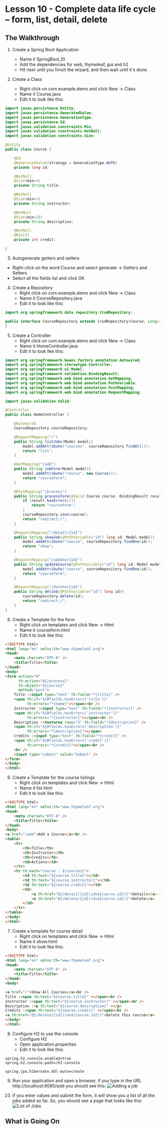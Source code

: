 # Lesson 10 - Complete data life cycle – form, list, detail, delete 
## The Walkthrough 

1. Create a Spring Boot Application 
	* Name it SpringBoot_10 
	* Add the dependencies for web, thymeleaf, jpa and h2 
	* Hit next until you finish the wizard, and then wait until it's done.    

2. Create a Class 
	* Right click on com.example.demo and click New -> Class 
	* Name it Course.java 
	* Edit it to look like this: 
```java
import javax.persistence.Entity;
import javax.persistence.GeneratedValue;
import javax.persistence.GenerationType;
import javax.persistence.Id;
import javax.validation.constraints.Min;
import javax.validation.constraints.NotNull;
import javax.validation.constraints.Size;

@Entity
public class Course {

    @Id
    @GeneratedValue(strategy = GenerationType.AUTO)
    private long id;

    @NotNull
    @Size(min=4)
    private String title;

    @NotNull
    @Size(min=3)
    private String instructor;

    @NotNull
    @Size(min=10)
    private String description;

    @NotNull
    @Min(3)
    private int credit;

}
```

3. Autogenerate getters and setters
  * Right-click on the word Course and select generate -> Getters and Setters
  * Select all the fields list and click OK

4. Create a Repository 
	* Right click on com.example.demo and click New -> Class 
	* Name it CourseRepository.java 
	* Edit it to look like this: 
```java
import org.springframework.data.repository.CrudRepository;

public interface CourseRepository extends CrudRepository<Course, Long>{
}
```

5. Create a Controller 
	* Right click on com.example.demo and click New -> Class 
	* Name it HomeController.java 
	* Edit it to look like this: 
```java
import org.springframework.beans.factory.annotation.Autowired;
import org.springframework.stereotype.Controller;
import org.springframework.ui.Model;
import org.springframework.validation.BindingResult;
import org.springframework.web.bind.annotation.GetMapping;
import org.springframework.web.bind.annotation.PathVariable;
import org.springframework.web.bind.annotation.PostMapping;
import org.springframework.web.bind.annotation.RequestMapping;

import javax.validation.Valid;

@Controller
public class HomeController {

    @Autowired
    CourseRepository courseRepository;

    @RequestMapping("/")
    public String listJobs(Model model){
        model.addAttribute("courses", courseRepository.findAll());
        return "list";
    }

    @GetMapping("/add")
    public String jobForm(Model model){
        model.addAttribute("course", new Course());
        return "courseform";
    }

    @PostMapping("/process")
    public String processForm(@Valid Course course, BindingResult result){
        if (result.hasErrors()){
            return "courseform";
        }
        courseRepository.save(course);
        return "redirect:/";
    }

    @RequestMapping("/detail/{id}")
    public String showJob(@PathVariable("id") long id, Model model){
        model.addAttribute("course", courseRepository.findOne(id));
        return "show";
    }

    @RequestMapping("/update/{id}")
    public String updateCourse(@PathVariable("id") long id, Model model){
        model.addAttribute("course", courseRepository.findOne(id));
        return "courseform";
    }

    @RequestMapping("/delete/{id}")
    public String delJob(@PathVariable("id") long id){
        courseRepository.delete(id);
        return "redirect:/";
    }
}
```

6. Create a Template for the form
  	* Right click on templates and click New -> Html 
	* Name it courseform.html 
	* Edit it to look like this: 
```html
<!DOCTYPE html>
<html lang="en" xmlns:th="www.thymeleaf.org">
<head>
    <meta charset="UTF-8" />
    <title>Title</title>
</head>
<body>
<form action="#"
      th:action="@{/process}"
      th:object="${course}"
      method="post">
    Title :<input type="text" th:field="*{title}" />
    <span th:if="${#fields.hasErrors('title')}"
          th:errors="*{name}"></span><br />
    Instructor :<input type="text" th:field="*{instructor}" />
    <span th:if="${#fields.hasErrors('instructor')}"
          th:errors="*{instructor}"></span><br />
    Description :<textarea rows="3" th:field="*{description}" />
    <span th:if="${#fields.hasErrors('description')}"
          th:errors="*{description}"></span>
    Credits :<input type="text" th:field="*{credit}" />
    <span th:if="${#fields.hasErrors('credit')}"
          th:errors="*{credit}"></span><br />
    <br />
    <input type="submit" value="Submit" />
</form>
</body>
</html>
```

6. Create a Template for the course listings
  	* Right click on templates and click New -> Html 
	* Name it list.html 
	* Edit it to look like this: 
```html
<!DOCTYPE html>
<html lang="en" xmlns:th="www.thymeleaf.org">
<head>
    <meta charset="UTF-8" />
    <title>Title</title>
</head>
<body>
<a href="/add">Add a Course</a><br />
<table>
    <tr>
        <th>Title</th>
        <th>Instructor</th>
        <th>Credits</th>
        <td>Actions</td>
    </tr>
    <tr th:each="course : ${courses}">
        <td th:text="${course.title}"></td>
        <td th:text="${course.instructor}"></td>
        <td th:text="${course.credit}"></td>
        <td>
            <a th:href="@{/detail/{id}(id=${course.id})}">Details</a> -
            <a th:href="@{/delete/{id}(id=${course.id})}">Delete</a>
        </td>
    </tr>
</table>
</body>
</html>
```

7. Create a template for course detail
  	* Right click on templates and click New -> Html 
	* Name it show.html 
	* Edit it to look like this: 
```html
<!DOCTYPE html>
<html lang="en" xmlns:th="www.thymeleaf.org">
<head>
    <meta charset="UTF-8" />
    <title>Title</title>
</head>
<body>

<a href="/">Show All Courses</a><br />
Title :<span th:text="${course.title}" ></span><br />
Instructor :<span th:text="${course.instructor}" ></span><br />
Description :<p th:text="${course.description}" ></p>
Credits :<span th:text="${course.credit}" ></span><br />
<a th:href="@{/delete/{id}(id=${course.id})}">Delete this course</a>
</body>
</html>
```

8. Configure H2 to use the console
    * Configure H2
    * Open application.properties
    * Edit it to look like this:
```
spring.h2.console.enabled=true
spring.h2.console.path=/h2-console

spring.jpa.hibernate.ddl-auto=create
```

9. Run your application and open a browser, if you type in the URL http://localhost:8080/add you should see this: 
![Adding a job](https://github.com/ajhenley/unofficialguides/blob/master/IntroToSpringBoot/img/Lesson09a.png "Adding a job")

10. If you enter values and submit the form, it will show you a list of all the jobs added so far. So, you should see a page that looks like this:  
![List of Jobs](https://github.com/ajhenley/unofficialguides/blob/master/IntroToSpringBoot/img/Lesson09b.png "List of Jobs")


## What is Going On
